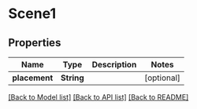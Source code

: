 # Scene1

## Properties
Name | Type | Description | Notes
------------ | ------------- | ------------- | -------------
**placement** | **String** |  | [optional] 

[[Back to Model list]](../README.md#documentation-for-models) [[Back to API list]](../README.md#documentation-for-api-endpoints) [[Back to README]](../README.md)


